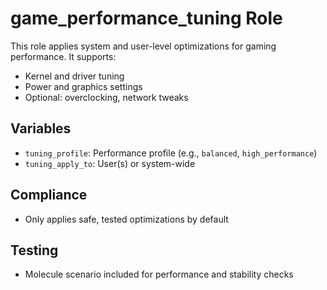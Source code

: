 # game_performance_tuning Role

This role applies system and user-level optimizations for gaming performance. It supports:
- Kernel and driver tuning
- Power and graphics settings
- Optional: overclocking, network tweaks

## Variables
- `tuning_profile`: Performance profile (e.g., `balanced`, `high_performance`)
- `tuning_apply_to`: User(s) or system-wide

## Compliance
- Only applies safe, tested optimizations by default

## Testing
- Molecule scenario included for performance and stability checks
